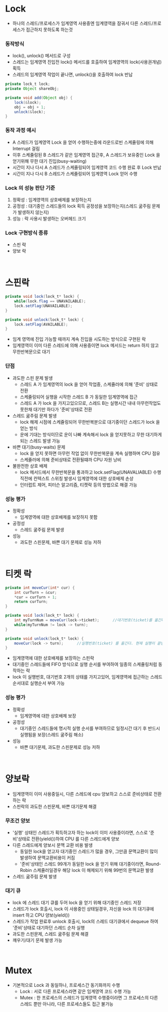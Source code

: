 # Lock
* 하나의 스레드/프로세스가 임계영역 사용중엔 임계영역을 잠궈서 다른 스레드/프로세스가 접근하지 못하도록 하는것

### 동작방식
* lock(), unlock() 메서드로 구성
* 스레드는 임계영역 진입전 lock() 메서드를 호출하여 임계영역의 lock(사용권개념) 획득
* 스레드의 임계영역 작업이 끝나면, unlock()을 호출하여 lock 반납

```java
private lock_t lock;
private Object shareObj;

private void add(Object obj) {
	lock(&lock);
	obj = obj + 1;
	unlock(&lock);
}
```

### 동작 과정 예시
* A 스레드가 임계영역 Lock 을 얻어 수행하는중에 라운드로빈 스케쥴링에 의해 Interrupt 걸림
* 이후 스케쥴링된 B 스레드가 같은 임계영역 접근후, A 스레드가 보유중인 Lock 을 얻기위해 무한 대기 진입(busy-waiting)
* 시간이 지나 다시 A 스레드가 스케쥴링되어 임계영역 코드 수행 완료 후 Lock 반납
* 시간이 지나 다시 B 스레드가 스케쥴링되어 임계영역 Lock 얻어 수행

### Lock 의 성능 판단 기준
1. 정확성 : 임계영역의 상호배제를 보장하는지
2. 공정성 : 대기중인 스레드들의 lock 획득 공정성을 보장하는지(스레드 굶주림 문제가 발생하지 않는지)
3. 성능 : 락 사용시 발생하는 오버헤드 크기

### Lock 구현방식 종류
* 스핀 락
* 양보 락

<br>

# 스핀락
```java
private void lock(lock_t* lock) {
	while(lock.flag == UNAVAILABLE);
	lock.setFlag(UNAVAILABLE);
}

private void unlock(lock_t* lock) {
	lock.setFlag(AVAILABLE);
}
```

* 임계 영역에 진입 가능할 때까지 계속 진입을 시도하는 방식으로 구현된 락
* 임계영역이 이미 다른 스레드에 의해 사용중이면 lock 메서드는 return 하지 않고 무한반복문으로 대기

### 단점
* 과도한 스핀 문제 발생
	* 스레드 A 가 임계영역의 lock 을 얻어 작업중, 스케쥴러에 의해 '준비' 상태로 전환
	* 스케쥴링되어 실행을 시작한 스레드 B 가 동일한 임계영역에 접근
	* 스레드 A 가 lock 을 가지고있으므로, 스레드 B는 실행시간 내내 아무런작업도 못한채 대기만 하다가 '준비'상태로 전환
* 스레드 굶주림 문제 발생
	* lock 해제 시점에 스케쥴링되어 무한반복분으로 대기중이던 스레드가 lock 을 얻는 방식
    * 운에 기대는 방식이므로 운이 나빠 계속해서 lock 을 얻지못하고 무한 대기하게되는 스레드 발생 가능
* 바쁜 대기(busy-waits) 문제
	* lock 을 얻지 못하면 아무런 작업 없이 무한반복문을 계속 실행하며 CPU 점유
	* 스케쥴러에 의해 준비상태로 전환될떄까 CPU 자원 낭비 
* 불완전한 상호 배제
	* lock 메서드에서 무한반복문을 통과하고 lock.setFlag(UNAVALIABLE) 수행직전에 컨텍스트 스위칭 발생시 임계영역에 대한 상호배제 손상
	* 인터럽트 제어, 피터슨 알고리즘, 티켓락 등의 방법으로 해결 가능

### 성능 평가
* 정확성
	* 임계영역에 대한 상호배제를 보장하지 못함
* 공정성
	* 스레드 굶주림 문제 발생
* 성능
	* 과도한 스핀문제, 바쁜 대기 문제로 성능 저하

<br>

# 티켓 락
```java
private int moveCur(int* cur) {
	int curTurn = &cur;
	*cur = curTurn + 1;
	return curTurn;
}

private void lock(lock_t* lock) {
	int myTurnNum = moveCur(lock->ticket);		//대기번호(ticket)를 옮긴다. 마지막 대기번호 + 1 를 반환한다.
	while(myTurnNum != lock -> turn);
}

private void unlock(lock_t* lock) {
	moveCur(lock -> turn);		//실행번호(ticket) 를 옮긴다. 현재 실행이 끝난 실행번호 + 1 를 반환한다.
}
```
* 임계영역에 대한 상호배제를 보장하는 스핀락
* 대기중인 스레드들에 FIFO 방식으로 실행 순서를 부여하여 일종의 스케쥴링처럼 동작하는 락
* lock 이 실행번호, 대기번호 2개의 상태를 가지고있어, 임계영역에 접근하는 스레드 순서대로 실행순서 부여 가능
### 성능 평가
* 정확성
	* 임계영역에 대한 상호배제 보장
* 공정성
	* 대기중인 스레드들에 명시적 실행 순서를 부여하므로 일정시간 대기 후 반드시 실행됨을 보장(스레드 굶주림 해소)
* 성능
	* 바쁜 대기문제, 과도한 스핀문제로 성능 저하

<br>

# 양보락
* 임계영역이 이미 사용중일시, 다른 스레드에 cpu 양보하고 스스로 준비상태로 전환하는 락
* 스핀락의 과도한 스핀문제, 바쁜 대기문제 해결

### 무조건 양보
* '실행' 상태인 스레드가 획득하고자 하는 lock이 이미 사용중이라면, 스스로 '준비'상태로 전환(yield())하여 CPU 를 다른 스레드에게 양보
* 다른 스레드에게 양보시 문맥 교환 비용 발생
	* 동일한 lock을 얻고자 대기중인 스레드가 많을 경우, 그만큼 문맥교환이 많이 발생하여 문맥교환비용이 커짐
	* '준비'상태인 스레드 99개가 동일한 lock 을 얻기 위해 대기중이라면, Round-Robin 스케쥴러일경우 해당 lock 이 해제되기 위해 99번의 문맥교환 발생
* 스레드 굶주림 문제 발생

### 대기 큐
* lock 에 스레드 대기 큐를 두어 lock 을 얻기 위해 대기중인 스레드 저장
* 스레드가 lock 호출시, lock 이 사용중인 상태일경우, 자신을 lock 의 대기큐에 insert 하고 CPU 양보(yield())
* 스레드가 작업 완료후 unlock 호출시, lock의 스레드 대기큐에서 dequeue 하여 '준비'상태로 대기하던 스레드 순차 실행
* 과도한 스핀문제, 스레드 굶주림 문제 해결
* 꺠우기/대기 문제 발생 가능

<br>

# Mutex
* 기본적으로 Lock 과 동일하나, 프로세스간 동기화까지 수행
	* Lock : 서로 다른 프로세스라면 같은 임계영역 코드 수행 가능
	* Mutex : 한 프로세스의 스레드가 임계영역 수행중이라면 그 프로세스의 다른 스레드 뿐만 아니라, 다른 프로세스들도 접근 불가능